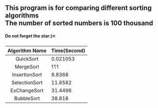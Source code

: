 
## This program is for comparing different sorting algorithms <br> The number of sorted numbers is 100 thousand

 #### Do not forget the star:)⭐️


|        Algorithm Name        | Time(Second)    |
|:----------------------------:|---------|
| QuickSort    | 0.021053 |
| MergeSort     | ؟؟؟  |
| InsertionSort    | 8.8368  |
| SelectionSort     | 11.8582   |
| ExChangeSort    | 31.4496 |
| BubbleSort   | 38.818   | 
